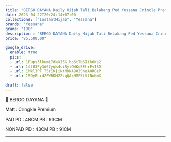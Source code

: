```yaml
---
title: "BERGO DAYANA Daily Hijab Tali Belakang Ped Yessana Crincle Premium"
date: 2023-04-22T20:24:14+07:00
collections: ["InstantHijab", "Yessana"]
brands: "Yessana"
grams: "190"
description : "BERGO DAYANA Daily Hijab Tali Belakang Ped Yessana Crincle Premium"
price: "85,500.00"

google_drive:
  enable: true
  pics:
  - url: 1Fups3lkumi7dkXI5G_bo6tTbSIik0Ks2
  - url: 14f83Fy3d67yqk4siRylOWKu5EhrFvISD
  - url: 1Mkl3PT_T5YIKjiNtMDNA90IShaA0RGzP
  - url: 15DyPLrdZFWRDHZZzqQAxNMF5flfNnKmX

draft: false
---
```


🌸 BERGO DAYANA 🌸

Matt : Cringkle Premium 

PAD
PD : 48CM
PB : 93CM

NONPAD
PD : 43CM
PB : 91CM

----------       
